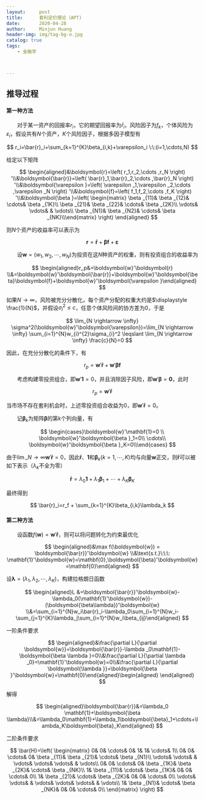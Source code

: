 ```yaml
---
layout:     post
title:      套利定价理论（APT)
date:       2020-04-28
author:     Minjun Huang
header-img: img/tag-bg-o.jpg
catalog: true
tags:
    - 金融学



---
```


<head>
    <script src="https://cdn.mathjax.org/mathjax/latest/MathJax.js?config=TeX-AMS-MML_HTMLorMML" type="text/javascript"></script>
    <script type="text/x-mathjax-config">
        MathJax.Hub.Config({
            tex2jax: {
            skipTags: ['script', 'noscript', 'style', 'textarea', 'pre'],
            inlineMath: [['$','$']]
            }
        });
    </script>
</head>


## 推导过程

#### 第一种方法

&emsp;&emsp;对于某一资产的回报率$r_i$，它的期望回报率为$\bar{r}_i$，风险因子为$f_k$，个体风险为$\varepsilon_i$，假设共有$N$个资产，$K$个风险因子，根据多因子模型有



$$
r_i=\bar{r}_i+\sum_{k=1}^{K}\beta_{i,k}+\varepsilon_i \:\:(i=1,\cdots,N)
$$



给定以下矩阵



$$
\begin{aligned}&\boldsymbol{r}=\left( r_1,r_2,\cdots ,r_N \right) '\\&\boldsymbol{\bar{r}}=\left( \bar{r}_1,\bar{r}_2,\cdots ,\bar{r}_N \right) '\\&\boldsymbol{\varepsilon }=\left( \varepsilon _1,\varepsilon _2,\cdots ,\varepsilon _N \right) '\\&\boldsymbol{f}=\left( f_1,f_2,\cdots ,f_K \right) '\\&\boldsymbol{\beta }=\left( \begin{matrix}	\beta _{11}&		\beta _{12}&		\cdots&		\beta _{1K}\\	\beta _{21}&		\beta _{22}&		\cdots&		\beta _{2K}\\	\vdots&		\vdots&		&		\vdots\\	\beta _{N1}&		\beta _{N2}&		\cdots&		\beta _{NK}\\\end{matrix} \right) \end{aligned}
$$



则$N$个资产的收益率可以表示为



$$
\boldsymbol{r}=\boldsymbol{\bar{r}}+\boldsymbol{\beta f}+\boldsymbol{\varepsilon}
$$



&emsp;&emsp;设$\boldsymbol{w}=(w_1,w_2,\cdots,w_N)$为投资在这$N$种资产的权重，则有投资组合的收益率为



$$
\begin{aligned}r_p&=\boldsymbol{w}'\boldsymbol{r} \\&=\boldsymbol{w}'\boldsymbol{\bar{r}}+\boldsymbol{w}'\boldsymbol{\beta}\boldsymbol{f}+\boldsymbol{w}'\boldsymbol{\varepsilon }\end{aligned}
$$



如果$N \rightarrow \infty$，风险被充分分散化，每个资产分配的权重大约是$\displaystyle \frac{1}{N}$，并假设$\sigma_{i}^{2} \leqslant c$，任意个体风险间的协方差为0，于是



$$
\lim_{N \rightarrow \infty} \sigma^2(\boldsymbol{w}'\boldsymbol{\varepsilon})=\lim_{N \rightarrow \infty} \sum_{i=1}^{N}w_{i}^{2}\sigma_{i}^2 \leqslant \lim_{N \rightarrow \infty} \frac{c}{N}=0
$$



因此，在充分分散化的条件下，有



$$
r_p = \boldsymbol{w}'\boldsymbol{\bar{r}}+\boldsymbol{w}'\boldsymbol{\beta}\boldsymbol{f}
$$



&emsp;&emsp;考虑构建零投资组合，即$\boldsymbol{w}'\mathbf{1}=0$，并且消除因子风险，即$\boldsymbol{w}'\boldsymbol{\beta}=\mathbf{0}$，此时



$$
r_p=\boldsymbol{w}'\boldsymbol{\bar{r}}
$$



当市场不存在套利机会时，上述零投资组合收益为0，即$\boldsymbol{w}'\boldsymbol{\bar{r}}=0$。



&emsp;&emsp;记$\boldsymbol{\beta}_k$为矩阵$\boldsymbol{\beta}$的第$k$个列向量，有



$$
\begin{cases}\boldsymbol{w}'\mathbf{1}=0 \\	\boldsymbol{w}'\boldsymbol{\beta }_1=0\\	\cdots\\	\boldsymbol{w}'\boldsymbol{\beta }_K=0\\\end{cases}
$$



由于$\displaystyle \lim\_{N \rightarrow \infty} \boldsymbol{w}'\boldsymbol{\bar{r}}=0$，因此$\boldsymbol{\bar{r}}$、$\mathbf{1}$和$\boldsymbol{\beta}_k  (k=1,\cdots, K)$均与向量$\boldsymbol{w}$正交，则$\boldsymbol{\bar{r}}$可以被如下表示（$\lambda_k$不全为零）

$$
\boldsymbol{\bar{r}} = \lambda_0 \mathbf{1}+\lambda_1\boldsymbol{\beta}_1+\cdots+\lambda_K\boldsymbol{\beta}_K
$$



最终得到


$$
\bar{r}_i=r_f + \sum_{k=1}^{K}\beta_{i,k}\lambda_k
$$

#### 第二种方法

&emsp;&emsp;设函数$f(\boldsymbol{w})=\boldsymbol{w}'\boldsymbol{\bar{r}}$，则可以将问题转化为约束最优化


$$
\begin{aligned}&\max f(\boldsymbol{w}) = \boldsymbol{\bar{r}}'\boldsymbol{w} \\&\text{s.t.}\:\:\: \mathbf{1}'\boldsymbol{w}=\mathbf{0},\boldsymbol{\beta}'\boldsymbol{w}=\mathbf{0}\end{aligned}
$$


设$\boldsymbol{\lambda}=(\lambda_1,\lambda_2,\cdots,\lambda_K)$，构建拉格朗日函数


$$
\begin{aligned}L &=\boldsymbol{\bar{r}}'\boldsymbol{w}-\lambda_0(\mathbf{1}'\boldsymbol{w})-(\boldsymbol{\beta\lambda})'\boldsymbol{w} \\&=\sum_{i=1}^{N}w_i\bar{r}_i-\lambda_0\sum_{i=1}^{N}w_i-\sum_{j=1}^{K}\lambda_j\sum_{i=1}^{N}w_i\beta_{ij}\end{aligned}
$$


一阶条件要求


$$
\begin{aligned}&\frac{\partial L}{\partial \boldsymbol{w}}=\boldsymbol{\bar{r}}-\lambda _0\mathbf{1}-\boldsymbol{\beta \lambda }=0\\&\frac{\partial L}{\partial \lambda _0}=\mathbf{1}'\boldsymbol{w}=0\\&\frac{\partial L}{\partial \boldsymbol{\lambda }}=\boldsymbol{\beta }'\boldsymbol{w}=\mathbf{0}\end{aligned}\begin{aligned}
\end{aligned}
$$


解得


$$
\begin{aligned}\boldsymbol{\bar{r}}&=\lambda_0 \mathbf{1}+\boldsymbol{\beta \lambda}\\&=\lambda_0\mathbf{1}+\lambda_1\boldsymbol{\beta}_1+\cdots+\lambda_K\boldsymbol{\beta}_K\end{aligned}
$$



二阶条件要求



$$
\bar{H}=\left( \begin{matrix}
	0&		0&		\cdots&		0&		1&		1&		\cdots&		1\\
	0&		0&		\cdots&		0&		\beta _{11}&		\beta _{21}&		\cdots&		\beta _{N1}\\
	\vdots&		\vdots&		&		\vdots&		\vdots&		\vdots&		&		\vdots\\
	0&		0&		\cdots&		0&		\beta _{1K}&		\beta _{2K}&		\cdots&		\beta _{NK}\\
	1&		\beta _{11}&		\cdots&		\beta _{1K}&		0&		0&		\cdots&		0\\
	1&		\beta _{21}&		\cdots&		\beta _{2K}&		0&		0&		\cdots&		0\\
	\vdots&		\vdots&		&		\vdots&		\vdots&		\vdots&		&		\vdots\\
	1&		\beta _{N1}&		\cdots&		\beta _{NK}&		0&		0&		\cdots&		0\\
\end{matrix} \right)
$$
